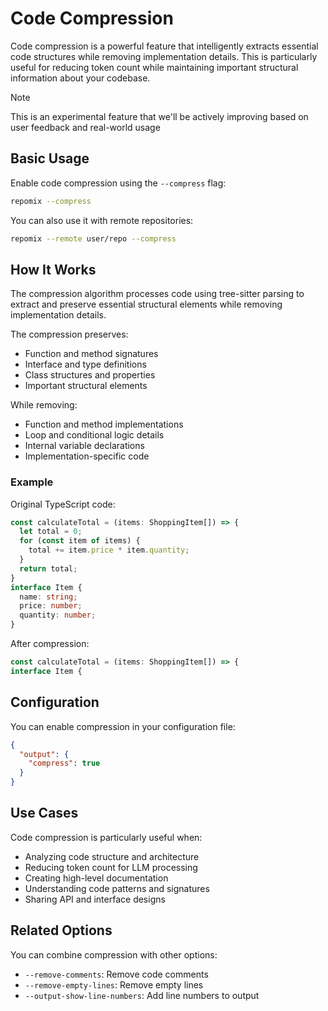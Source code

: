 # Code Compression

Code compression is a powerful feature that intelligently extracts essential code structures while removing implementation details. This is particularly useful for reducing token count while maintaining important structural information about your codebase.

> [!NOTE]  
> This is an experimental feature that we'll be actively improving based on user feedback and real-world usage

## Basic Usage

Enable code compression using the `--compress` flag:

```bash
repomix --compress
```

You can also use it with remote repositories:

```bash
repomix --remote user/repo --compress
```

## How It Works

The compression algorithm processes code using tree-sitter parsing to extract and preserve essential structural elements while removing implementation details.

The compression preserves:
- Function and method signatures
- Interface and type definitions
- Class structures and properties
- Important structural elements

While removing:
- Function and method implementations
- Loop and conditional logic details
- Internal variable declarations
- Implementation-specific code

### Example

Original TypeScript code:

```typescript
const calculateTotal = (items: ShoppingItem[]) => {
  let total = 0;
  for (const item of items) {
    total += item.price * item.quantity;
  }
  return total;
}
interface Item {
  name: string;
  price: number;
  quantity: number;
}
```

After compression:

```typescript
const calculateTotal = (items: ShoppingItem[]) => {
interface Item {
```

## Configuration

You can enable compression in your configuration file:

```json
{
  "output": {
    "compress": true
  }
}
```

## Use Cases

Code compression is particularly useful when:
- Analyzing code structure and architecture
- Reducing token count for LLM processing
- Creating high-level documentation
- Understanding code patterns and signatures
- Sharing API and interface designs

## Related Options

You can combine compression with other options:
- `--remove-comments`: Remove code comments
- `--remove-empty-lines`: Remove empty lines
- `--output-show-line-numbers`: Add line numbers to output
